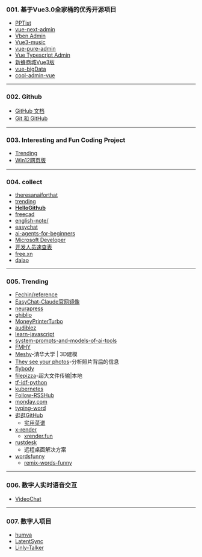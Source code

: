 ### 001. 基于Vue3.0全家桶的优秀开源项目
* [PPTist](https://github.com/pipipi-pikachu/PPTist)
* [vue-next-admin](https://github.com/lyt-Top/vue-next-admin?tab=readme-ov-file)
* [Vben Admin](https://github.com/vbenjs/vue-vben-admin?tab=readme-ov-file)
* [Vue3-music](https://github.com/SmallRuralDog/vue3-music?tab=readme-ov-file)
* [vue-pure-admin](https://github.com/pure-admin/vue-pure-admin?tab=readme-ov-file)
* [Vue Typescript Admin](https://github.com/Armour/vue-typescript-admin-template?tab=readme-ov-file)
* [新蜂商城Vue3版](https://github.com/newbee-ltd/newbee-mall-vue3-app?tab=readme-ov-file)
* [vue-bigData](https://github.com/biubiubiu01/vue3-bigData?tab=readme-ov-file)
* [cool-admin-vue](https://github.com/cool-team-official/cool-admin-vue?tab=readme-ov-file)

---
### 002. Github
* [GitHub 文档](https://docs.github.com/zh/enterprise-server@3.16)
* [Git 和 GitHub](https://developer.mozilla.org/zh-CN/docs/Learn_web_development/Core/Version_control)

---
### 003. Interesting and Fun Coding Project
* [Trending](https://github.com/trending)
* [Win12网页版](https://github.com/tjy-gitnub/win12)

---
### 004. collect
* [theresanaiforthat](https://theresanaiforthat.com/)
* [trending](https://github.com/trending)
* **[HelloGithub](https://hellogithub.com/)**
* [freecad](https://www.freecad.org/)
* [english-note/](https://hzpt-inet-club.github.io/english-note/)
* [easychat](https://easychat.top/)
* [ai-agents-for-beginners](https://github.com/microsoft/ai-agents-for-beginners)
* [Microsoft Developer](https://www.youtube.com/watch?v=OhI05_aJkA)
* [开发人员速查表](https://cheatsheets.zip/)
* [free.xn](https://free.xn--fiqs8s/)
* [dalao](https://dalao.ru/)

---
### 005. Trending
* [Fechin/reference](https://github.com/Fechin/reference)
* [EasyChat-Claude官网镜像](https://easychat.top/)
* [neurapress](https://github.com/tianyaxiang/neurapress)
* [ghiblio](https://ghiblio.art/zh)
* [MoneyPrinterTurbo](https://github.com/harry0703/MoneyPrinterTurbo)
* [audiblez](https://github.com/santinic/audiblez)
* [learn-javascript](https://github.com/sumn2u/learn-javascript)
* [system-prompts-and-models-of-ai-tools](https://github.com/x1xhlol/system-prompts-and-models-of-ai-tools)
* [FMHY](https://fmhy.net/)
* [Meshy](https://www.meshy.ai/)-清华大学 | 3D建模
* [They see your photos](https://theyseeyourphotos.com/)-分析照片背后的信息
* [flybody](https://github.com/TuragaLab/flybody)
* [filepizza](https://github.com/kern/filepizza)-超大文件传输|本地
* [tf-idf-python](https://github.com/Jasonnor/tf-idf-python)
* [kubernetes](https://kubernetes.io/zh-cn/docs/setup/)
* [Follow-RSSHub](https://github.com/DIYgod/RSSHub)
* [monday.com](https://monday.com)
* [typing-word](https://github.com/zyronon/typing-word)
* [逛逛GitHub](https://v.douyin.com/G_IW3BxNag4/)
  - [实用菜谱](https://v.douyin.com/-fuythbxbq4/)
* [x-render](https://github.com/alibaba/x-render)
  - [xrender.fun](https://xrender.fun/form-render)
* [rustdesk](https://github.com/rustdesk/rustdesk)
  - 远程桌面解决方案
* [wordsfunny](https://wordsfunny.com/PEPXiaoXue5_2/words)
  - [remix-words-funny](https://github.com/SteveSuv/remix-words-funny)

---
### 006. 数字人实时语音交互
* [VideoChat](https://github.com/Henry-23/VideoChat)

---
### 007. 数字人项目
* [humva](https://humva.com)
* [LatentSync](https://github.com/bytedance/LatentSync)
* [Linly-Talker](https://github.com/Kedreamix/Linly-Talker)